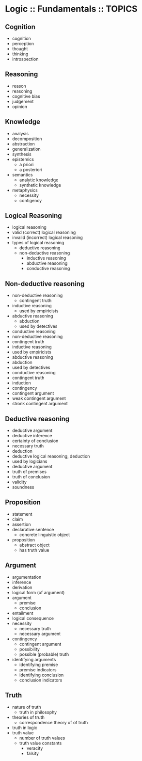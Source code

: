 # Logic :: Fundamentals :: TOPICS

## Cognition
- cognition
- perception
- thought
- thinking
- introspection

## Reasoning
- reason
- reasoning
- cognitive bias
- judgement
- opinion

## Knowledge
- analysis
- decomposition
- abstraction
- generalization
- synthesis 
- epistemics
  - a priori
  - a posteriori
- semantics
  - analytic knowledge
  - synthetic knowledge
- metaphysics
  - necessity
  - contigency

## Logical Reasoning
- logical reasoning
- valid (correct) logical reasoning
- invalid (incorrect) logical reasoning
- types of logical reasoning
  - deductive reasoning
  - non-deductive reasoning
    - inductive reasoning
    - abductive reasoning
    - conductive reasoning

## Non-deductive reasoning
- non-deductive reasoning
  - contingent truth
- inductive reasoning
  - used by empiricists
- abductive reasoning
  - abduction
  - used by detectives
- conductive reasoning
- non-deductive reasoning
- contingent truth
- inductive reasoning
- used by empiricists
- abductive reasoning
- abduction
- used by detectives
- conductive reasoning
- contingent truth
- induction
- contingency
- contingent argument
- weak contingent argument
- stronk contingent argument

## Deductive reasoning
- deductive argument
- deductive inference
- certainty of conclusion
- necessary truth
- deduction
- deductive logical reasoning, deduction
- used by logicians
- deductive argument
- truth of premises
- truth of conclusion
- validity
- soundness

## Proposition
- statement
- claim
- assertion
- declarative sentence
  - concrete linguistic object
- proposition
  - abstract object
  - has truth value

## Argument
- argumentation
- inference
- derivation
- logical form (of argument)
- argument
  - premise
  - conclusion
- entailment
- logical consequence
- necessity
  - necessary truth
  - necessary argument
- contingency
  - contingent argument
  - possibility
  - possible (probable) truth
- identifying arguments
  - identifying premise
  - premise indicators
  - identifying conclusion
  - conclusion indicators


## Truth
- nature of truth
  - truth in philosophy
- theories of truth
  - correspondence theory of of truth
- truth in logic
- truth value
  - number of truth values
  - truth value constants
    - veracity
    - falsity
